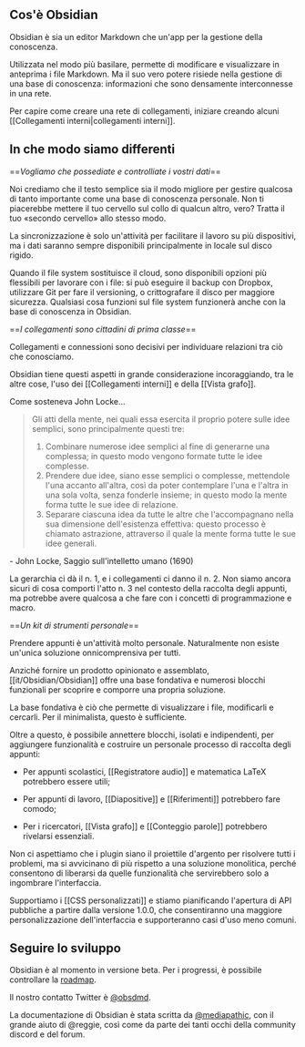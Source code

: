 ## Cos'è Obsidian

Obsidian è sia un editor Markdown che un'app per la gestione della conoscenza.

Utilizzata nel modo più basilare, permette di modificare e visualizzare in anteprima i file Markdown. Ma il suo vero potere risiede nella gestione di una base di conoscenza: informazioni che sono densamente interconnesse in una rete.

Per capire come creare una rete di collegamenti, iniziare creando alcuni [[Collegamenti interni|collegamenti interni]].

## In che modo siamo differenti

==*Vogliamo che possediate e controlliate i vostri dati*==

Noi crediamo che il testo semplice sia il modo migliore per gestire qualcosa di tanto importante come una base di conoscenza personale. Non ti piacerebbe mettere il tuo cervello sul collo di qualcun altro, vero? Tratta il tuo «secondo cervello» allo stesso modo.

La sincronizzazione è solo un'attività per facilitare il lavoro su più dispositivi, ma i dati saranno sempre disponibili principalmente in locale sul disco rigido.

Quando il file system sostituisce il cloud, sono disponibili opzioni più flessibili per lavorare con i file: si può eseguire il backup con Dropbox, utilizzare Git per fare il versioning, o crittografare il disco per maggiore sicurezza. Qualsiasi cosa funzioni sul file system funzionerà anche con la base di conoscenza in Obsidian.

==*I collegamenti sono cittadini di prima classe*==

Collegamenti e connessioni sono decisivi per individuare relazioni tra ciò che conosciamo.

Obsidian tiene questi aspetti in grande considerazione incoraggiando, tra le altre cose, l'uso dei [[Collegamenti interni]] e della [[Vista grafo]].

Come sosteneva John Locke...

> Gli atti della mente, nei quali essa esercita il proprio potere sulle idee semplici, sono principalmente questi tre:
> 1. Combinare numerose idee semplici al fine di generarne una complessa; in questo modo vengono formate tutte le idee complesse.
> 2. Prendere due idee, siano esse semplici o complesse, mettendole l'una accanto all'altra, così da poter contemplare l'una e l'altra in una sola volta, senza fonderle insieme; in questo modo la mente forma tutte le sue idee di relazione.
> 3. Separare ciascuna idea da tutte le altre che l'accompagnano nella sua dimensione dell'esistenza effettiva: questo processo è chiamato astrazione, attraverso il quale la mente forma tutte le sue idee generali.

 \- John Locke, Saggio sull'intelletto umano (1690)
 
La gerarchia ci dà il n. 1, e i collegamenti ci danno il n. 2. Non siamo ancora sicuri di cosa comporti l'atto n. 3 nel contesto della raccolta degli appunti, ma potrebbe avere qualcosa a che fare con i concetti di programmazione e macro.

==*Un kit di strumenti personale*==

Prendere appunti è un'attività molto personale. Naturalmente non esiste un'unica soluzione onnicomprensiva per tutti.

Anziché fornire un prodotto opinionato e assemblato, [[it/Obsidian/Obsidian]] offre una base fondativa e numerosi blocchi funzionali per scoprire e comporre una propria soluzione.

La base fondativa è ciò che permette di visualizzare i file, modificarli e cercarli. Per il minimalista, questo è sufficiente.

Oltre a questo, è possibile annettere blocchi, isolati e indipendenti, per aggiungere funzionalità e costruire un personale processo di raccolta degli appunti:

- Per appunti scolastici, [[Registratore audio]] e matematica LaTeX potrebbero essere utili;

- Per appunti di lavoro, [[Diapositive]] e [[Riferimenti]] potrebbero fare comodo;

- Per i ricercatori, [[Vista grafo]] e [[Conteggio parole]] potrebbero rivelarsi essenziali.

Non ci aspettiamo che i plugin siano il proiettile d'argento per risolvere tutti i problemi, ma si avvicinano di più rispetto a una soluzione monolitica, perché consentono di liberarsi da quelle funzionalità che servirebbero solo a ingombrare l'interfaccia.

Supportiamo i [[CSS personalizzati]] e stiamo pianificando l'apertura di API pubbliche a partire dalla versione 1.0.0, che consentiranno una maggiore personalizzazione dell'interfaccia e supporteranno casi d'uso meno comuni.

## Seguire lo sviluppo

Obsidian è al momento in versione beta. Per i progressi, è possibile controllare la [ roadmap](https://trello.com/b/Psqfqp7I/obsidian-roadmap).

Il nostro contatto Twitter è [@obsdmd](https://twitter.com/obsdmd).

La documentazione di Obsidian è stata scritta da [@mediapathic](http://mediapathic.net), con il grande aiuto di @reggie, così come da parte dei tanti occhi della community discord e del forum.